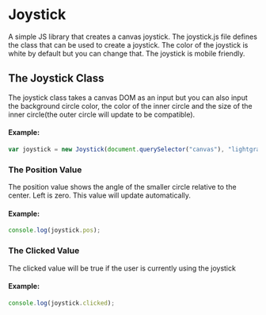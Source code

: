# Joystick
A simple JS library that creates a canvas joystick. The joystick.js file defines the class that can be used to create a joystick. The color of the joystick is white by default but you can change that. The joystick is mobile friendly.
## The Joystick Class
The joystick class takes a canvas DOM as an input but you can also input the background circle color, the color of the inner circle and the size of the inner circle(the outer circle will update to be compatible).
#### Example:
```javascript
var joystick = new Joystick(document.querySelector("canvas"), "lightgray", "gray", 10); // canvas dom, big circle color, smaller circle color, smaller circle size in pixels
```
### The Position Value
The position value shows the angle of the smaller circle relative to the center. Left is zero. This value will update automatically.
#### Example:
```javascript
console.log(joystick.pos);
```
### The Clicked Value
The clicked value will be true if the user is currently using the joystick
#### Example:
```javascript
console.log(joystick.clicked);
```